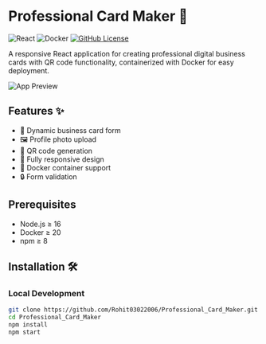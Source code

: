 # Professional Card Maker 🪪

![React](https://img.shields.io/badge/React-20232A?style=for-the-badge&logo=react&logoColor=61DAFB)
![Docker](https://img.shields.io/badge/Docker-2496ED?style=for-the-badge&logo=docker&logoColor=white)
[![GitHub License](https://img.shields.io/github/license/Rohit03022006/Professional_Card_Maker)](https://github.com/Rohit03022006/Professional_Card_Maker/blob/main/LICENSE)

A responsive React application for creating professional digital business cards with QR code functionality, containerized with Docker for easy deployment.

![App Preview](https://via.placeholder.com/800x400?text=Professional+Card+Maker+Screenshot) <!-- Replace with actual screenshot -->

## Features ✨
- 📝 Dynamic business card form
- 🖼️ Profile photo upload
- 🔳 QR code generation
- 📱 Fully responsive design
- 🐳 Docker container support
- 🔒 Form validation

## Prerequisites
- Node.js ≥ 16
- Docker ≥ 20
- npm ≥ 8

## Installation 🛠️

### Local Development
```bash
git clone https://github.com/Rohit03022006/Professional_Card_Maker.git
cd Professional_Card_Maker
npm install
npm start
